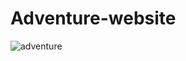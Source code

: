 # Adventure-website

![adventure](https://github.com/Maz801054/Adventure-website/assets/134128123/9331e3c9-0f15-41f1-9cb2-e92efeafe5d0)
